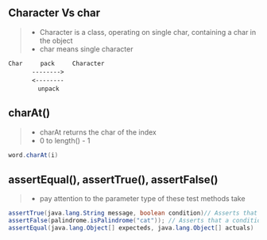 ## Character Vs char
>* Character is a class, operating on single char, containing a char in the object
>* char means single character
```
Char     pack     Character
　　　　-------->
　　　　<--------
　　　　　unpack
```
## charAt()
>* charAt returns the char of the index
>*  0 to length() - 1
```java
word.charAt(i)
```
## assertEqual(), assertTrue(), assertFalse()
>* pay attention to the parameter type of these test methods take
```java
assertTrue(java.lang.String message, boolean condition)// Asserts that a condition is true.
assertFalse(palindrome.isPalindrome("cat")); // Asserts that a condition is false.
assertEqual(java.lang.Object[] expecteds, java.lang.Object[] actuals)
```

